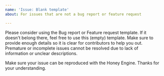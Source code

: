 ```yaml
---
name: 'Issue: Blank template'
about: For issues that are not a bug report or feature request

---
```


Please consider using the Bug report or Feature request template. If it doesn't belong there, feel free to use this (empty) template. Make sure to provide enough details so it is clear for contributors to help you out. Premature or incomplete issues cannot be resolved due to lack of information or unclear descriptions.

Make sure your issue can be reproduced with the Honey Engine. Thanks for your understanding.